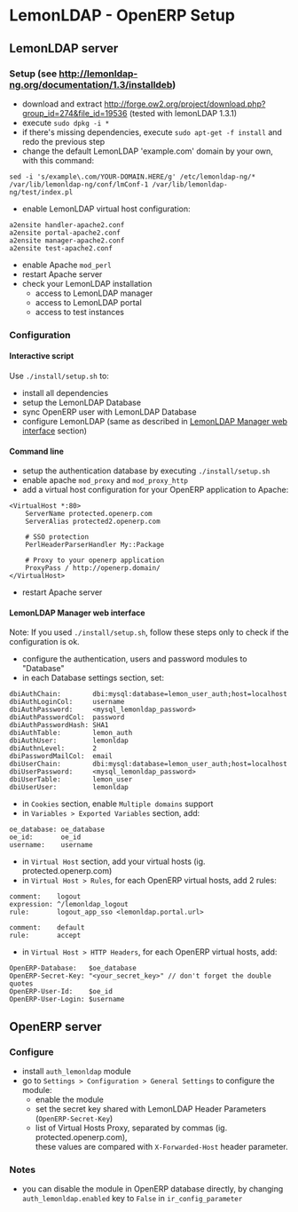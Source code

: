 LemonLDAP - OpenERP Setup
=========================

## LemonLDAP server

### Setup (see http://lemonldap-ng.org/documentation/1.3/installdeb)

- download and extract http://forge.ow2.org/project/download.php?group_id=274&file_id=19536 (tested with lemonLDAP 1.3.1)
- execute `sudo dpkg -i *`
- if there's missing dependencies, execute `sudo apt-get -f install` and redo the previous step
- change the default LemonLDAP 'example.com' domain by your own, with this command:   

`sed -i 's/example\.com/YOUR-DOMAIN.HERE/g' /etc/lemonldap-ng/* /var/lib/lemonldap-ng/conf/lmConf-1 /var/lib/lemonldap-ng/test/index.pl`

- enable LemonLDAP virtual host configuration:

```
a2ensite handler-apache2.conf
a2ensite portal-apache2.conf
a2ensite manager-apache2.conf
a2ensite test-apache2.conf
```

- enable Apache `mod_perl`
- restart Apache server
- check your LemonLDAP installation
  - access to LemonLDAP manager
  - access to LemonLDAP portal
  - access to test instances

### Configuration

#### Interactive script

Use `./install/setup.sh` to:
- install all dependencies
- setup the LemonLDAP Database
- sync OpenERP user with LemonLDAP Database
- configure LemonLDAP (same as described in [LemonLDAP Manager web interface](#lemonldap-manager-web-interface) section)

#### Command line

- setup the authentication database by executing `./install/setup.sh`  
- enable apache `mod_proxy` and `mod_proxy_http`
- add a virtual host configuration for your OpenERP application to Apache:

```
<VirtualHost *:80>
    ServerName protected.openerp.com
    ServerAlias protected2.openerp.com
     	
	# SSO protection
    PerlHeaderParserHandler My::Package
 
 	# Proxy to your openerp application
	ProxyPass / http://openerp.domain/
</VirtualHost>
```

- restart Apache server

#### LemonLDAP Manager web interface

Note: If you used `./install/setup.sh`, follow these steps only to check if the configuration is ok.

- configure the authentication, users and password modules to "Database"
- in each Database settings section, set:

```
dbiAuthChain:        dbi:mysql:database=lemon_user_auth;host=localhost
dbiAuthLoginCol:     username
dbiAuthPassword:     <mysql_lemonldap_password>
dbiAuthPasswordCol:  password
dbiAuthPasswordHash: SHA1
dbiAuthTable:        lemon_auth
dbiAuthUser:         lemonldap
dbiAuthnLevel:       2
dbiPasswordMailCol:  email
dbiUserChain:        dbi:mysql:database=lemon_user_auth;host=localhost
dbiUserPassword:     <mysql_lemonldap_password>
dbiUserTable:        lemon_user
dbiUserUser:         lemonldap
```

- in `Cookies` section, enable `Multiple domains` support
- in `Variables > Exported Variables` section, add:   

```
oe_database: oe_database
oe_id:       oe_id
username:    username
```

- in `Virtual Host` section, add your virtual hosts (ig. protected.openerp.com)
- in `Virtual Host > Rules`, for each OpenERP virtual hosts, add 2 rules:
  
```
comment:    logout
expression: ^/lemonldap_logout
rule:       logout_app_sso <lemonldap.portal.url>
   
comment:    default
rule:       accept
```

- in `Virtual Host > HTTP Headers`, for each OpenERP virtual hosts, add:   

```
OpenERP-Database:   $oe_database
OpenERP-Secret-Key: "<your_secret_key>" // don't forget the double quotes
OpenERP-User-Id:    $oe_id
OpenERP-User-Login: $username
```


## OpenERP server

### Configure

- install `auth_lemonldap` module
- go to `Settings > Configuration > General Settings` to configure the module:
  - enable the module   
  - set the secret key shared with LemonLDAP Header Parameters (`OpenERP-Secret-Key`)
  - list of Virtual Hosts Proxy, separated by commas (ig. protected.openerp.com),   
    these values are compared with `X-Forwarded-Host` header parameter.

### Notes

- you can disable the module in OpenERP database directly, by changing `auth_lemonldap.enabled` key to `False` in `ir_config_parameter`